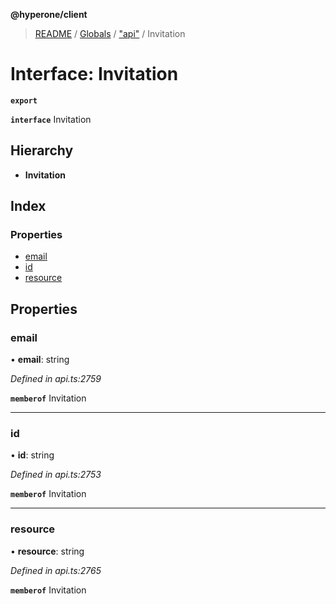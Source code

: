**@hyperone/client**

> [README](../README.md) / [Globals](../globals.md) / ["api"](../modules/_api_.md) / Invitation

# Interface: Invitation

**`export`** 

**`interface`** Invitation

## Hierarchy

* **Invitation**

## Index

### Properties

* [email](_api_.invitation.md#email)
* [id](_api_.invitation.md#id)
* [resource](_api_.invitation.md#resource)

## Properties

### email

•  **email**: string

*Defined in api.ts:2759*

**`memberof`** Invitation

___

### id

•  **id**: string

*Defined in api.ts:2753*

**`memberof`** Invitation

___

### resource

•  **resource**: string

*Defined in api.ts:2765*

**`memberof`** Invitation

